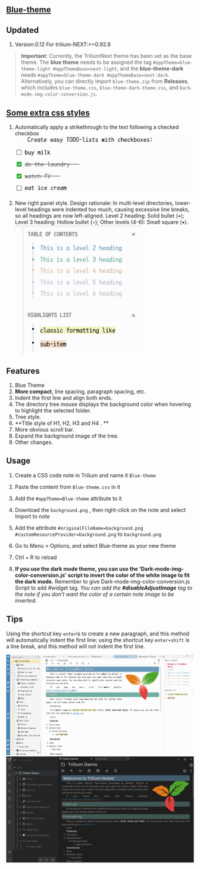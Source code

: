 ## [Blue-theme](https://github.com/SiriusXT/trilium-theme-blue)

## Updated 
1. Version:0.12 For trilium-NEXT:>=0.92.6

> **Important**:
 Currently, the TriliumNext theme has been set as the base theme. The **blue theme** needs to be assigned the tag `#appTheme=blue-theme-light #appThemeBase=next-light`, and the **blue-theme-dark** needs `#appTheme=blue-theme-dark #appThemeBase=next-dark`.  
 Alternatively, you can directly import `blue-theme.zip` from **Releases**, which includes `blue-theme.css`, `blue-theme-dark-theme.css`, and `Dark-mode-img-color-conversion.js`.

## [Some extra css styles](./some_extra_css_styles.css)
1. Automatically apply a strikethrough to the text following a checked checkbox
![alt text](./img/checkboxes.png)

2. New right panel style. Design rationale: In multi-level directories, lower-level headings were indented too much, causing excessive line breaks, so all headings are now left-aligned. Level 2 heading: Solid bullet (•); Level 3 heading: Hollow bullet (◦); Other levels (4–6): Small square (▪).
![alt text](./img/rightpane.png)

## Features

1. Blue Theme 
2. **More compact**, line spacing, paragraph spacing, etc. 
3. Indent the first line and align both ends. 
4. The directory tree mouse displays the background color when hovering to highlight the selected folder.
5. Tree style.
6. **Title style of H1, H2, H3 and H4 . **
7. More obvious scroll bar.
8. Expand the background image of the tree. 
9. Other changes.

## Usage

1. Create a CSS code note in Trilium and name it `Blue-theme`
2. Paste the content from `Blue-theme.css` in it
3. Add the `#appTheme=Blue-theme` attribute to it
4. Download the `background.png` , then right-click on the note and select Import to note
5. Add the attribute `#originalFileName=background.png #customResourceProvider=background.png` to `background.png`
6. Go to Menu > Options, and select Blue-theme as your new theme
7. Ctrl + R to reload

8. **If you use the dark mode theme, you can use the 'Dark-mode-img-color-conversion.js' script to invert the color of the white image to fit the dark mode.** Remember to give Dark-mode-img-color-conversion.js Script to add #widget tag. *You can add the **#disableAdjustImage** tag to the note if you don’t want the color of a certain note image to be inverted.*

## Tips

Using the shortcut key `enter`is to create a new paragraph, and this method will automatically indent the first line; using the shortcut key `enter+shift` is a line break, and this method will not indent the first line.

![](./img/screenshot1.png)
![](./img/screenshot2.png)
